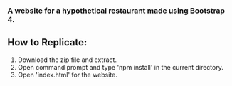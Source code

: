 ### A website for a hypothetical restaurant made using Bootstrap 4.
## How to Replicate:
1) Download the zip file and extract.
2) Open command prompt and type 'npm install' in the current directory.
3) Open 'index.html' for the website.
